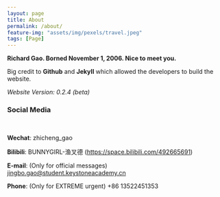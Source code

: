 ```yaml
---
layout: page
title: About
permalink: /about/
feature-img: "assets/img/pexels/travel.jpeg"
tags: [Page]
---
```


**Richard Gao. Borned November 1, 2006. Nice to meet you.**

Big credit to **Github** and **JekyII** which allowed the developers to build the website.

*Website Version: 0.2.4 (beta)*
<br>

### **Social Media**

<br>

**Wechat**: zhicheng_gao

**Bilibili**: BUNNYGIRL-渔叉德 (https://space.bilibili.com/492665691)

**E-mail**: (Only for official messages) jingbo.gao@student.keystoneacademy.cn

**Phone**: (Only for EXTREME urgent) +86 13522451353

